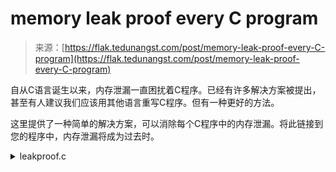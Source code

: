 <!--yml

category: 未分类

date: 2024-05-27 14:56:54

-->

# memory leak proof every C program

> 来源：[https://flak.tedunangst.com/post/memory-leak-proof-every-C-program](https://flak.tedunangst.com/post/memory-leak-proof-every-C-program)

自从C语言诞生以来，内存泄漏一直困扰着C程序。已经有许多解决方案被提出，甚至有人建议我们应该用其他语言重写C程序。但有一种更好的方法。

这里提供了一种简单的解决方案，可以消除每个C程序中的内存泄漏。将此链接到您的程序中，内存泄漏将成为过去时。

<details><summary>leakproof.c</summary>

```
#include <dlfcn.h>
#include <stdio.h>

struct leaksaver {
        struct leaksaver *next;
        void *pointer;
} *bigbucket;

void *
malloc(size_t len)
{
        static void *(*nextmalloc)(size_t);
        nextmalloc = dlsym(RTLD_NEXT, "malloc");
        void *ptr = nextmalloc(len);
        if (ptr) {
                struct leaksaver *saver = nextmalloc(sizeof(*saver));
                saver->pointer = ptr;
                saver->next = bigbucket;
                bigbucket = saver;
        }
        return ptr;
}
```</details>

每个分配的指针都保存在大桶中，仍然可以访问。即使程序中没有对指针的其他引用，指针也不会泄漏。

现在完全可以选择不调用`free`。如果您不调用free，内存使用量将随时间增加，但从技术上讲，这不是泄漏。作为优化，您可以选择调用free以减少内存，但再次强调，这是完全可选的。

问题已解决！

由tedu于2024年1月19日16:55发布 更新：2024年1月19日16:55

Tagged:

[c](/t/c) [programming](/t/programming) [rants](/t/rants)
